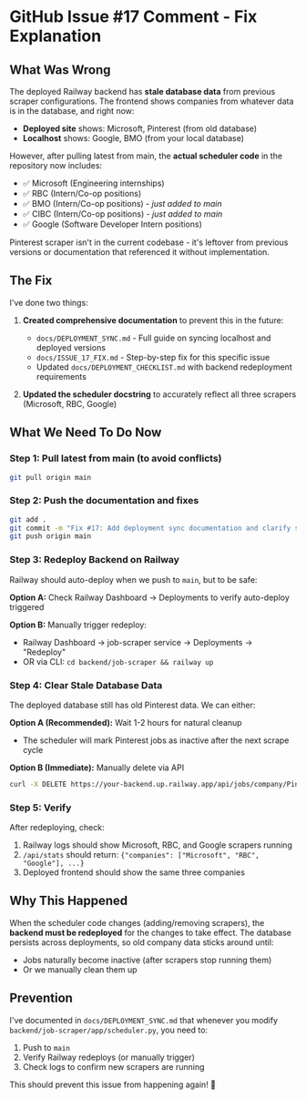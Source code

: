 # GitHub Issue #17 Comment - Fix Explanation

## What Was Wrong

The deployed Railway backend has **stale database data** from previous scraper configurations. The frontend shows companies from whatever data is in the database, and right now:

- **Deployed site** shows: Microsoft, Pinterest (from old database)
- **Localhost** shows: Google, BMO (from your local database)

However, after pulling latest from main, the **actual scheduler code** in the repository now includes:
- ✅ Microsoft (Engineering internships)
- ✅ RBC (Intern/Co-op positions)
- ✅ BMO (Intern/Co-op positions) - *just added to main*
- ✅ CIBC (Intern/Co-op positions) - *just added to main*
- ✅ Google (Software Developer Intern positions)

Pinterest scraper isn't in the current codebase - it's leftover from previous versions or documentation that referenced it without implementation.

## The Fix

I've done two things:

1. **Created comprehensive documentation** to prevent this in the future:
   - `docs/DEPLOYMENT_SYNC.md` - Full guide on syncing localhost and deployed versions
   - `docs/ISSUE_17_FIX.md` - Step-by-step fix for this specific issue
   - Updated `docs/DEPLOYMENT_CHECKLIST.md` with backend redeployment requirements

2. **Updated the scheduler docstring** to accurately reflect all three scrapers (Microsoft, RBC, Google)

## What We Need To Do Now

### Step 1: Pull latest from main (to avoid conflicts)
```bash
git pull origin main
```

### Step 2: Push the documentation and fixes
```bash
git add .
git commit -m "Fix #17: Add deployment sync documentation and clarify scheduler configuration"
git push origin main
```

### Step 3: Redeploy Backend on Railway

Railway should auto-deploy when we push to `main`, but to be safe:

**Option A:** Check Railway Dashboard → Deployments to verify auto-deploy triggered

**Option B:** Manually trigger redeploy:
- Railway Dashboard → job-scraper service → Deployments → "Redeploy"
- OR via CLI: `cd backend/job-scraper && railway up`

### Step 4: Clear Stale Database Data

The deployed database still has old Pinterest data. We can either:

**Option A (Recommended):** Wait 1-2 hours for natural cleanup
- The scheduler will mark Pinterest jobs as inactive after the next scrape cycle

**Option B (Immediate):** Manually delete via API
```bash
curl -X DELETE https://your-backend.up.railway.app/api/jobs/company/Pinterest
```

### Step 5: Verify

After redeploying, check:
1. Railway logs should show Microsoft, RBC, and Google scrapers running
2. `/api/stats` should return: `{"companies": ["Microsoft", "RBC", "Google"], ...}`
3. Deployed frontend should show the same three companies

## Why This Happened

When the scheduler code changes (adding/removing scrapers), the **backend must be redeployed** for the changes to take effect. The database persists across deployments, so old company data sticks around until:
- Jobs naturally become inactive (after scrapers stop running them)
- Or we manually clean them up

## Prevention

I've documented in `docs/DEPLOYMENT_SYNC.md` that whenever you modify `backend/job-scraper/app/scheduler.py`, you need to:
1. Push to `main`
2. Verify Railway redeploys (or manually trigger)
3. Check logs to confirm new scrapers are running

This should prevent this issue from happening again! 🎯



